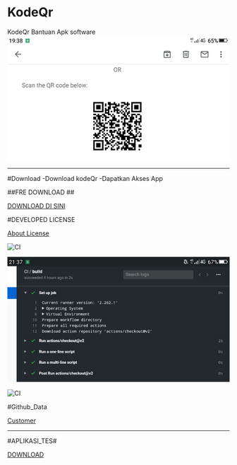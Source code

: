 # KodeQr
KodeQr Bantuan Apk software
![Apps](https://github.com/AppsShop/KodeQr/blob/master/Screenshot_2020-05-24-19-38-50.jpg)

---

#Download
-Download kodeQr
-Dapatkan Akses App

##FRE DOWNLOAD ##

[DOWNLOAD DI SINI](https://itunes.apple.com/en/app/id411206394?mt=8)

#DEVELOPED LICENSE

[About License](https://github.com/AppsShop/KodeQr/blob/master/LICENSE.MD)

![CI](https://github.com/AppsShop/KodeQr/workflows/CI/badge.svg)

<Push>

![img](https://github.com/AppsShop/KodeQr/blob/master/Screenshot_2020-05-25-21-37-45.jpg)

![CI](https://github.com/AppsShop/KodeQr/workflows/CI/badge.svg)

#Github_Data

[Customer](https://github.com/AppsShop/KodeQr/blob/master/github-customer-data-protection-addendum-presigned.pdf)

----

#APLIKASI_TES#

[DOWNLOAD](https://github.com/AppsShop/KodeQr/settings/hooks/214426460)
